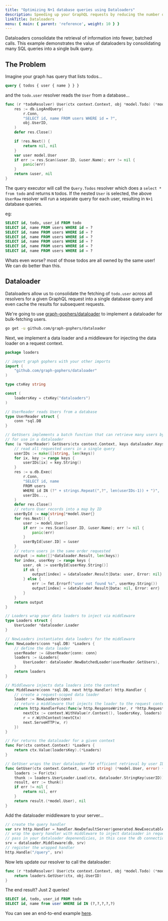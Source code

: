 ```yaml
---
title: "Optimizing N+1 database queries using Dataloaders"
description: Speeding up your GraphQL requests by reducing the number of round trips to the database.
linkTitle: Dataloaders
menu: { main: { parent: 'reference', weight: 10 } }
---
```


Dataloaders consolidate the retrieval of information into fewer, batched calls. This example demonstrates the value of dataloaders by consolidating many SQL queries into a single bulk query.

## The Problem

Imagine your graph has query that lists todos...

```graphql
query { todos { user { name } } }
```

and the `todo.user` resolver reads the `User` from a database...
```go
func (r *todoResolver) User(ctx context.Context, obj *model.Todo) (*model.User, error) {
	res := db.LogAndQuery(
		r.Conn,
		"SELECT id, name FROM users WHERE id = ?",
		obj.UserID,
	)
	defer res.Close()

	if !res.Next() {
		return nil, nil
	}
	var user model.User
	if err := res.Scan(&user.ID, &user.Name); err != nil {
		panic(err)
	}
	return &user, nil
}
```

The query executor will call the `Query.Todos` resolver which does a `select * from todo` and returns `N` todos. If the nested `User` is selected, the above `UserRaw` resolver will run a separate query for each user, resulting in `N+1` database queries.

eg:
```sql
SELECT id, todo, user_id FROM todo
SELECT id, name FROM users WHERE id = ?
SELECT id, name FROM users WHERE id = ?
SELECT id, name FROM users WHERE id = ?
SELECT id, name FROM users WHERE id = ?
SELECT id, name FROM users WHERE id = ?
SELECT id, name FROM users WHERE id = ?
```

Whats even worse? most of those todos are all owned by the same user! We can do better than this.

## Dataloader

Dataloaders allow us to consolidate the fetching of `todo.user` across all resolvers for a given GraphQL request into a single database query and even cache the results for subsequent requests.

We're going to use [graph-gophers/dataloader](https://github.com/graph-gophers/dataloader) to implement a dataloader for bulk-fetching users.

```bash
go get -u github.com/graph-gophers/dataloader
```

Next, we implement a data loader and a middleware for injecting the data loader on a request context.

```go
package loaders

// import graph gophers with your other imports
import (
	"github.com/graph-gophers/dataloader"
)

type ctxKey string

const (
	loadersKey = ctxKey("dataloaders")
)

// UserReader reads Users from a database
type UserReader struct {
	conn *sql.DB
}

// GetUsers implements a batch function that can retrieve many users by ID,
// for use in a dataloader
func (u *UserReader) GetUsers(ctx context.Context, keys dataloader.Keys) []*dataloader.Result {
	// read all requested users in a single query
	userIDs := make([]string, len(keys))
	for ix, key := range keys {
		userIDs[ix] = key.String()
	}
	res := u.db.Exec(
		r.Conn,
		"SELECT id, name
		FROM users
		WHERE id IN (?" + strings.Repeat(",?", len(userIDs-1)) + ")",
		userIDs...,
	)
	defer res.Close()
	// return User records into a map by ID
	userById := map[string]*model.User{}
	for res.Next() {
		user := model.User{}
		if err := res.Scan(&user.ID, &user.Name); err != nil {
			panic(err)
		}
		userById[user.ID] = &user
	}
	// return users in the same order requested
	output := make([]*dataloader.Result, len(keys))
	for index, userKey := range keys {
		user, ok := userById[userKey.String()]
		if ok {
			output[index] = &dataloader.Result{Data: user, Error: nil}
		} else {
			err := fmt.Errorf("user not found %s", userKey.String())
			output[index] = &dataloader.Result{Data: nil, Error: err}
		}
	}
	return output
}

// Loaders wrap your data loaders to inject via middleware
type Loaders struct {
	UserLoader *dataloader.Loader
}

// NewLoaders instantiates data loaders for the middleware
func NewLoaders(conn *sql.DB) *Loaders {
	// define the data loader
	userReader := &UserReader{conn: conn}
	loaders := &Loaders{
		UserLoader: dataloader.NewBatchedLoader(userReader.GetUsers),
	}
	return loaders
}

// Middleware injects data loaders into the context
func Middleware(conn *sql.DB, next http.Handler) http.Handler {
	// create a request-scoped data loader
	loader := NewLoaders(conn)
	// return a middleware that injects the loader to the request context
	return http.HandlerFunc(func(w http.ResponseWriter, r *http.Request) {
		nextCtx := context.WithValue(r.Context(), loadersKey, loaders)
		r = r.WithContext(nextCtx)
		next.ServeHTTP(w, r)
	})
}

// For returns the dataloader for a given context
func For(ctx context.Context) *Loaders {
	return ctx.Value(loadersKey).(*Loaders)
}

// GetUser wraps the User dataloader for efficient retrieval by user ID
func GetUser(ctx context.Context, userID string) (*model.User, error) {
	loaders := For(ctx)
	thunk := loaders.UserLoader.Load(ctx, dataloader.StringKey(userID))
	result, err := thunk()
	if err != nil {
		return nil, err
	}
	return result.(*model.User), nil
}

```

Add the dataloader middleware to your server...
```go
// create the query handler
var srv http.Handler = handler.NewDefaultServer(generated.NewExecutableSchema(...))
// wrap the query handler with middleware to inject dataloader in requests.
// pass in your dataloader depenendicies, in this case the db connection.
srv = dataloader.Middleware(db, srv)
// register the wrapped handler
http.Handle("/query", srv)
```

Now lets update our resolver to call the dataloader:
```go
func (r *todoResolver) User(ctx context.Context, obj *model.Todo) (*model.User, error) {
	return loaders.GetUser(ctx, obj.UserID)
}
```

The end result? Just 2 queries!
```sql
SELECT id, todo, user_id FROM todo
SELECT id, name from user WHERE id IN (?,?,?,?,?)
```

You can see an end-to-end example [here](https://github.com/zenyui/gqlgen-dataloader).
